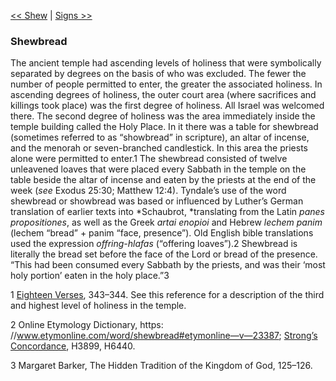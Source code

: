 [<< Shew](Shew)  |  [Signs >>](Signs)

### Shewbread
The ancient temple had ascending levels of holiness that were symbolically separated by degrees on the basis of who was excluded. The fewer the number of people permitted to enter, the greater the associated holiness. In ascending degrees of holiness, the outer court area (where sacrifices and killings took place) was the first degree of holiness. All Israel was welcomed there. The second degree of holiness was the area immediately inside the temple building called the Holy Place. In it there was a table for shewbread (sometimes referred to as “showbread” in scripture), an altar of incense, and the menorah or seven-branched candlestick. In this area the priests alone were permitted to enter.1 The shewbread consisted of twelve unleavened loaves that were placed every Sabbath in the temple on the table beside the altar of incense and eaten by the priests at the end of the week (*see* Exodus 25:30; Matthew 12:4). Tyndale’s use of the word shewbread or showbread was based or influenced by Luther’s German translation of earlier texts into *Schaubrot, *translating from the Latin *panes propositiones*, as well as the Greek *artai enopioi* and Hebrew *lechem panim* (lechem “bread” + panim “face, presence”). Old English bible translations used the expression *offring-hlafas* (“offering loaves”).2 Shewbread is literally the bread set before the face of the Lord or bread of the presence. “This had been consumed every Sabbath by the priests, and was their ‘most holy portion’ eaten in the holy place.”3



1
[Eighteen Verses](#), 343–344. See this reference for a description of the third and highest level of holiness in the temple.


2 Online Etymology Dictionary, https: //www.etymonline.com/word/shewbread#etymonline—v—23387; [Strong’s Concordance](#), H3899, H6440.


3 Margaret Barker, The Hidden Tradition of the Kingdom of God, 125–126.